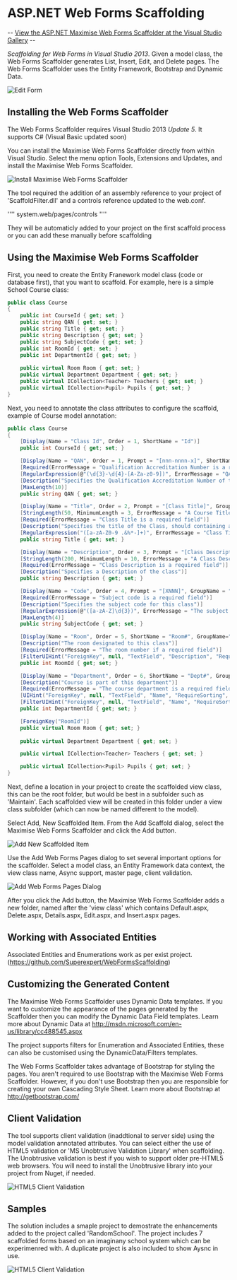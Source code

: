 ASP.NET Web Forms Scaffolding
===================

 -- [View the ASP.NET Maximise Web Forms Scaffolder at the Visual Studio Gallery]() --

_Scaffolding for Web Forms in Visual Studio 2013_. Given a model class, the Web Forms Scaffolder generates List, Insert, Edit, and Delete pages. The Web Forms Scaffolder uses the Entity Framework, Bootstrap and Dynamic Data.

![Edit Form](/READMEImages/EditForm.png "Edit Form")

## Installing the Web Forms Scaffolder

The Web Forms Scaffolder requires Visual Studio 2013 _Update 5_. It supports C# (Visual Basic updated soon)

You can install the Maximise Web Forms Scaffolder directly from within Visual Studio. Select the menu option Tools, Extensions and Updates, and install the Maximise Web Forms Scaffolder.

![Install Maximise Web Forms Scaffolder](/READMEImages/Install.png "Install Maximise Web Forms Scaffolder")

The tool required the addition of an assembly reference to your project of 'ScaffoldFilter.dll' and a controls reference updated to the web.conf. 

''''
system.web/pages/controls
<add tagPrefix="scf" assembly="ScaffoldFilter" namespace="ScaffoldFilter" />
''''

They will be automaticly added to your project on the first scaffold process or you can add these manually before scaffolding


## Using the Maximise Web Forms Scaffolder

First, you need to create the Entity Franework model class (code or database first), that you want to scaffold. For example, here is a simple School Course class:

```C#
public class Course
{
	public int CourseId { get; set; }
    public string QAN { get; set; }
    public string Title { get; set; }
    public string Description { get; set; }
    public string SubjectCode { get; set; }
    public int RoomId { get; set; }
    public int DepartmentId { get; set; }
    
	public virtual Room Room { get; set; }
    public virtual Department Department { get; set; }
    public virtual ICollection<Teacher> Teachers { get; set; }
    public virtual ICollection<Pupil> Pupils { get; set; }
}
```

Next, you need to annotate the class attributes to configure the scaffold, example of Course model annotation:

```C#
public class Course
{
	[Display(Name = "Class Id", Order = 1, ShortName = "Id")]
    public int CourseId { get; set; }

    [Display(Name = "QAN", Order = 1, Prompt = "[nnn-nnnn-x]", ShortName = "QAN", GroupName = "Title")]
    [Required(ErrorMessage = "Qualification Accreditation Number is a required field")]
    [RegularExpression(@"(\d{3}-\d{4}-[A-Za-z0-9])", ErrorMessage = "QAN should consist of the format [NNN-NNNN-X]")]
    [Description("Specifies the Qualification Accreditation Number of the course, format: [NNN-NNNN-X]")]
    [MaxLength(10)]
    public string QAN { get; set; }

    [Display(Name = "Title", Order = 2, Prompt = "[Class Title]", GroupName = "Title")]
    [StringLength(50, MinimumLength = 3, ErrorMessage = "A Course Title should contain between 3 and 50 characters")]
    [Required(ErrorMessage = "Class Title is a required field")]
    [Description("Specifies the title of the Class, should containing alpha-numeric characters only")]
    [RegularExpression("([a-zA-Z0-9 .&%*-]+)", ErrorMessage = "Class Title should consist of alpha-numeric characters only")]
    public string Title { get; set; }

    [Display(Name = "Description", Order = 3, Prompt = "[Class Description]", GroupName = "Description")]
    [StringLength(200, MinimumLength = 10, ErrorMessage = "A Class Description should contain between 3 and 200 characters")]
    [Required(ErrorMessage = "Class Description is a required field")]
    [Description("Specifies a Description of the class")]
    public string Description { get; set; }

    [Display(Name = "Code", Order = 4, Prompt = "[XNNN]", GroupName = "Description")]
    [Required(ErrorMessage = "Subject code is a required field")]
    [Description("Specifies the subject code for this class")]
    [RegularExpression(@"([a-zA-Z]\d{3})", ErrorMessage = "The subject code is a 4 alphanumeric code in the format [XNNN]")]
    [MaxLength(4)]
    public string SubjectCode { get; set; }

    [Display(Name = "Room", Order = 5, ShortName = "Room#", GroupName="Location")]
    [Description("The room designated to this class")]
    [Required(ErrorMessage = "The room number if a required field")]
    [FilterUIHint("ForeignKey", null, "TextField", "Description", "RequireSorting", "No")]
    public int RoomId { get; set; }

    [Display(Name = "Department", Order = 6, ShortName = "Dept#", GroupName="Location")]
    [Description("Course is part of this department")]
    [Required(ErrorMessage = "The course department is a required field")]
    [UIHint("ForeignKey", null, "TextField", "Name", "RequireSorting", "Yes")]
    [FilterUIHint("ForeignKey", null, "TextField", "Name", "RequireSorting", "Yes")]
    public int DepartmentId { get; set; }

    [ForeignKey("RoomId")]
    public virtual Room Room { get; set; }
	
	public virtual Department Department { get; set; }

    public virtual ICollection<Teacher> Teachers { get; set; }

    public virtual ICollection<Pupil> Pupils { get; set; }
}
```

Next, define a location in your project to create the scaffolded view class, this can be the root folder, but would be best in a subfolder such as 'Maintain'. Each scaffolded view will be created in this folder under a view class subfolder (which can now be named different to the model).

Select Add, New Scaffolded Item. From the Add Scaffold dialog, select the Maximise Web Forms Scaffolder and click the Add button.

![Add New Scaffolded Item](/READMEImages/AddNewScaffoldedItem.png "Add, New Scaffolded Item")

Use the Add Web Forms Pages dialog to set several important options for the scaffolder. Select a model class, an Entity Framework data context, the view class name, Async support, master page, client validation.

![Add Web Forms Pages Dialog](/READMEImages/AddWebFormsPages2.png "Add Web Forms Pages Dialog")

After you click the Add button, the Maximise Web Forms Scaffolder adds a new folder, named after the 'view class' which contains Default.aspx, Delete.aspx, Details.aspx, Edit.aspx, and Insert.aspx pages.

## Working with Associated Entities

Associated Entities and Enumerations work as per exist project.  (https://github.com/Superexpert/WebFormsScaffolding)


## Customizing the Generated Content

The Maximise Web Forms Scaffolder uses Dynamic Data templates. If you want to customize the appearance of the pages generated by the Scaffolder then you can modify the Dynamic Data Field templates. Learn more about Dynamic Data at http://msdn.microsoft.com/en-us/library/cc488545.aspx  

The project supports filters for Enumeration and Associated Entities, these can also be customised using the DynamicData/Filters templates.

The Web Forms Scaffolder takes advantage of Bootstrap for styling the pages. You aren't required to use Bootstrap with the Maximise Web Forms Scaffolder. However, if you don't use Bootstrap then you are responsible for creating your own Cascading Style Sheet. Learn more about Bootstrap at http://getbootstrap.com/   

## Client Validation

The tool supports client validation (inaddtional to server side) using the model validation annotated attributes.  You can select either the use of HTML5 validation or 'MS Unobtrusive Validation Library' when scaffolding.  The Unobtrusive validation is best if you wish to support older pre-HTML5 web browsers.  You will need to install the Unobtrusive library into your project from Nuget, if needed.

![HTML5 Client Validation](/READMEImages/ClientValidation.png "HTML5 Client Validation")


## Samples

The solution includes a smaple project to demostrate the enhancements added to the project called 'RandomSchool'.  The project includes 7 scaffolded forms based on an imaginany school system which can be experimenred with.  A duplicate project is also included to show Aysnc in use.

![HTML5 Client Validation](/READMEImages/ClientValidation.png "HTML5 Client Validation")
